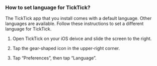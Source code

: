 ### How to set language for TickTick?

The TickTick app that you install comes with a default language. Other languages are available. Follow these instructions to set a different language for TickTick.

1. Open TickTick on your iOS deivce and slide the screen to the right.

2. Tap the gear-shaped icon in the upper-right corner.

3. Tap “Preferences”, then tap “Language”.

